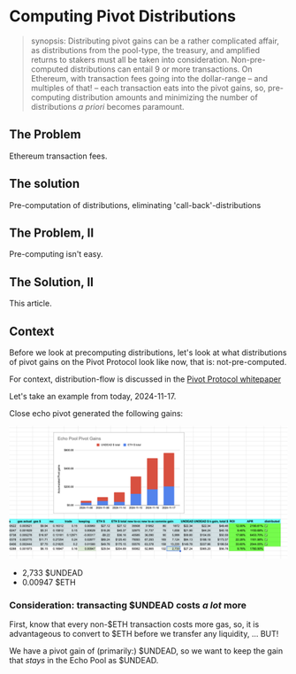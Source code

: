 # Computing Pivot Distributions

> synopsis: Distributing pivot gains can be a rather complicated affair, as distributions from the pool-type, the treasury, and amplified returns to stakers must all be taken into consideration. Non-pre-computed distributions can entail 9 or more transactions. On Ethereum, with transaction fees going into the dollar-range – and multiples of that! – each transaction eats into the pivot gains, so, pre-computing distribution amounts and minimizing the number of distributions *a priori* becomes paramount.

## The Problem

Ethereum transaction fees.

## The solution

Pre-computation of distributions, eliminating 'call-back'-distributions

## The Problem, II

Pre-computing isn't easy.

## The Solution, II

This article.

## Context

Before we look at precomputing distributions, let's look at what distributions of pivot gains on the Pivot Protocol look like now, that is: not-pre-computed.

For context, distribution-flow is discussed in the 
[Pivot Protocol whitepaper](../README.md#protocol-liquidity-flow)

Let's take an example from today, 2024-11-17.

Close echo pivot generated the following gains:

![Echo pivot gains](imgs/dist/01-echo-pivot-gains.png)

* 2,733 $UNDEAD
* 0.00947 $ETH

### Consideration: transacting $UNDEAD costs *a lot* more

First, know that every non-$ETH transaction costs more gas, so, it is advantageous to convert to $ETH before we transfer any liquidity, ... BUT!

We have a pivot gain of (primarily:) $UNDEAD, so we want to keep the gain that *stays* in the Echo Pool as $UNDEAD.
